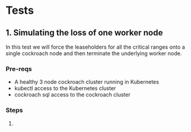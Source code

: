 # Tests
## 1. Simulating the loss of one worker node
In this test we will force the leaseholders for all the critical ranges onto a single cockroach node and then terminate the underlying worker node.

### Pre-reqs
* A healthy 3 node cockroach cluster running in Kubernetes
* kubectl access to the Kubernetes cluster
* cockroach sql access to the cockroach cluster

### Steps
1. 
